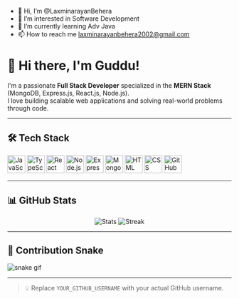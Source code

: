 - 👋 Hi, I’m @LaxminarayanBehera
- 👀 I’m interested in Software Development
- 🌱 I’m currently learning Adv Java
- 📫 How to reach me laxminarayanbehera2002@gmail.com

# 👋 Hi there, I'm Guddu!

I'm a passionate **Full Stack Developer** specialized in the **MERN Stack** (MongoDB, Express.js, React.js, Node.js).  
I love building scalable web applications and solving real-world problems through code.

---

## 🛠️ Tech Stack

<p align="left">
  <img src="https://cdn.jsdelivr.net/gh/devicons/devicon/icons/javascript/javascript-original.svg" alt="JavaScript" width="40" />
  <img src="https://cdn.jsdelivr.net/gh/devicons/devicon/icons/typescript/typescript-original.svg" alt="TypeScript" width="40" />
  <img src="https://cdn.jsdelivr.net/gh/devicons/devicon/icons/react/react-original.svg" alt="React" width="40" />
  <img src="https://cdn.jsdelivr.net/gh/devicons/devicon/icons/nodejs/nodejs-original.svg" alt="Node.js" width="40" />
  <img src="https://cdn.jsdelivr.net/gh/devicons/devicon/icons/express/express-original.svg" alt="Express" width="40" />
  <img src="https://cdn.jsdelivr.net/gh/devicons/devicon/icons/mongodb/mongodb-original.svg" alt="MongoDB" width="40" />
  <img src="https://cdn.jsdelivr.net/gh/devicons/devicon/icons/html5/html5-original.svg" alt="HTML" width="40" />
  <img src="https://cdn.jsdelivr.net/gh/devicons/devicon/icons/css3/css3-original.svg" alt="CSS" width="40" />
  <img src="https://cdn.jsdelivr.net/gh/devicons/devicon/icons/github/github-original.svg" alt="GitHub" width="40" />
</p>

---

## 📊 GitHub Stats

<p align="center">
  <img src="https://github-readme-stats.vercel.app/api?username=LaxminarayanBehera&show_icons=true&theme=radical" alt="Stats" />
  <img src="https://github-readme-streak-stats.herokuapp.com/?user=LaxminarayanBehera&theme=radical" alt="Streak" />
</p>

---

## 🐍 Contribution Snake

![snake gif](https://github.com/LaxminarayanBehera/LaxminarayanBehera/blob/output/github-contribution-grid-snake.svg)

---

> 💡 Replace `YOUR_GITHUB_USERNAME` with your actual GitHub username.
